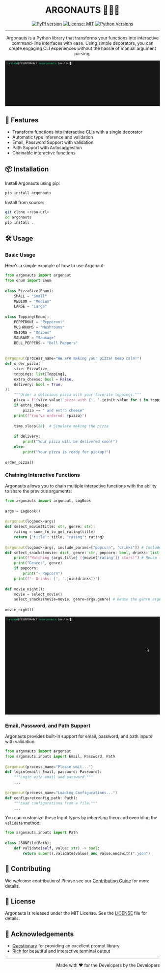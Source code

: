 <div align="center">

  # ARGONAUTS 🧑🏽‍🚀

  [![PyPI version](https://badge.fury.io/py/argonauts.svg)](https://badge.fury.io/py/argonauts)
  [![License: MIT](https://img.shields.io/badge/License-MIT-yellow.svg)](https://opensource.org/licenses/MIT)
  [![Python Versions](https://img.shields.io/pypi/pyversions/argonauts.svg)](https://pypi.org/project/argonauts/)


---

Argonauts is a Python library that transforms your functions into interactive command-line interfaces with ease. Using simple decorators, you can create engaging CLI experiences without the hassle of manual argument parsing.

![Argonauts Demo](public/demo_0.gif)

</div>

## 🚀 Features

- Transform functions into interactive CLIs with a single decorator
- Automatic type inference and validation
- Email, Password Support with validation
- Path Support with Autosuggestion
- Chainable interactive functions

## 📦 Installation

Install Argonauts using pip:

```bash
pip install argonauts
```

Install from source:

```bash
git clone <repo-url>
cd argonauts
pip install .
```

## 🛠 Usage

### Basic Usage

Here's a simple example of how to use Argonaut:

```python
from argonauts import argonaut
from enum import Enum

class PizzaSize(Enum):
    SMALL = "Small"
    MEDIUM = "Medium"
    LARGE = "Large"

class Topping(Enum):
    PEPPERONI = "Pepperoni"
    MUSHROOMS = "Mushrooms"
    ONIONS = "Onions"
    SAUSAGE = "Sausage"
    BELL_PEPPERS = "Bell Peppers"


@argonaut(process_name="We are making your pizza! Keep calm!")
def order_pizza(
    size: PizzaSize,
    toppings: list[Topping],
    extra_cheese: bool = False,
    delivery: bool = True,
):
    """Order a delicious pizza with your favorite toppings."""
    pizza = f"{size.value} pizza with {', '.join(t.value for t in toppings)}"
    if extra_cheese:
        pizza += " and extra cheese"
    print(f"You've ordered: {pizza}")

    time.sleep(20)  # Simulate making the pizza

    if delivery:
        print("Your pizza will be delivered soon!")
    else:
        print("Your pizza is ready for pickup!")

order_pizza()
```

### Chaining Interactive Functions

Argonauts allows you to chain multiple interactive functions with the ability to share the previous arguments:

```python
from argonauts import argonaut, LogBook

args = LogBook()

@argonaut(logbook=args)
def select_movie(title: str, genre: str):
    rating = some_fn_to_get_rating(title)
    return {"title": title, "rating": rating}

@argonaut(logbook=args, include_params=["popcorn", "drinks"]) # Include only the specified parameters
def select_snacks(movie: dict, genre: str, popcorn: bool, drinks: list[Drinks]):
    print(f"Watching {args.title} ({movie['rating']} stars)") # Reuse the title argument
    print("Genre:", genre)
    if popcorn:
        print("- Popcorn")
    print(f"- Drinks: {', '.join(drinks)}")

def movie_night():
    movie = select_movie()
    select_snacks(movie=movie, genre=args.genre) # Reuse the genre argument

movie_night()
```

![Argonauts Demo](public/demo_1.gif)

### Email, Password, and Path Support

Argonauts provides built-in support for email, password, and path inputs with validation:

```python
from argonauts import argonaut
from argonauts.inputs import Email, Password, Path

@argonaut(process_name="Please wait...")
def login(email: Email, password: Password):
    """Login with email and password."""
    ...

@argonaut(process_name="Loading Configurations...")
def configure(config_path: Path):
    """Load configurations from a file."""
    ...
```

You can customize these Input types by inhereting them and overriding the `validate` method:

```python
from argonauts.inputs import Path

class JSONFile(Path):
    def validate(self, value: str) -> bool:
        return super().validate(value) and value.endswith(".json")
```

## 🤝 Contributing

We welcome contributions! Please see our [Contributing Guide](CONTRIBUTING.md) for more details.

## 📄 License

Argonauts is released under the MIT License. See the [LICENSE](LICENSE) file for details.

## 🙏 Acknowledgements

- [Questionary](https://github.com/tmbo/questionary) for providing an excellent prompt library
- [Rich](https://github.com/Textualize/rich) for beautiful and interactive terminal output

---

<div align="right">
  Made with ❤️ for the Developers by the Developers
</div>